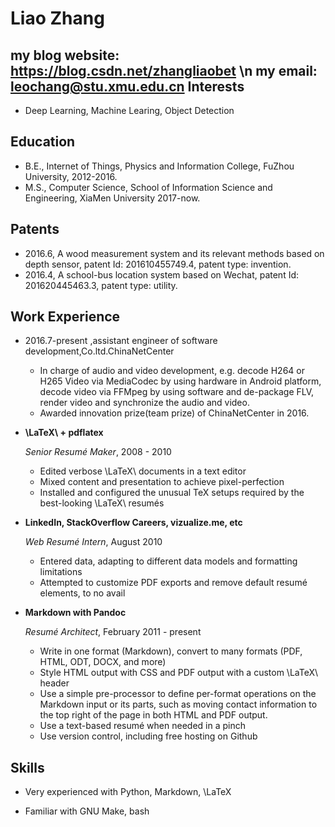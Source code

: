Liao Zhang
===============
my blog website: https://blog.csdn.net/zhangliaobet \n
my email: leochang@stu.xmu.edu.cn
Interests
---------

*   Deep Learning, Machine Learing, Object Detection

Education
---------

*   B.E., Internet of Things, Physics and Information College, FuZhou University, 2012-2016.
*   M.S., Computer Science, School of Information Science and Engineering, XiaMen University 2017-now.

Patents
---------
*   2016.6, A wood measurement system and its relevant methods based on depth sensor, patent Id: 201610455749.4, patent type:     invention.
*   2016.4, A school-bus location system based on Wechat, patent Id: 201620445463.3, patent type: utility.

Work Experience
---------------
*   2016.7-present ,assistant engineer of software development,Co.ltd.ChinaNetCenter 
    -   In charge of audio and video development, e.g. decode H264 or H265 Video
        via MediaCodec by using hardware in Android platform, decode video via
        FFMpeg by using software and de-package FLV, render video and synchronize
         the audio and video. 
    -   Awarded innovation prize(team prize) of ChinaNetCenter in 2016.

*   **\LaTeX\ + pdflatex**

    *Senior Resumé Maker*, 2008 - 2010

    -   Edited verbose \LaTeX\ documents in a text editor
    -   Mixed content and presentation to achieve pixel-perfection
    -   Installed and configured the unusual TeX setups required by the
        best-looking \LaTeX\ resumés

*   **LinkedIn, StackOverflow Careers, vizualize.me, etc**

    *Web Resumé Intern*, August 2010

    -   Entered data, adapting to different data models and formatting
        limitations
    -   Attempted to customize PDF exports and remove default resumé elements,
        to no avail

*   **Markdown with Pandoc**

    *Resumé Architect*, February 2011 - present

    -   Write in one format (Markdown), convert to many formats (PDF, HTML, ODT,
        DOCX, and more)
    -   Style HTML output with CSS and PDF output with a custom \LaTeX\ header
    -   Use a simple pre-processor to define per-format operations on the
        Markdown input or its parts, such as moving contact information to the
        top right of the page in both HTML and PDF output.
    -   Use a text-based resumé when needed in a pinch
    -   Use version control, including free hosting on Github

Skills
------

*   Very experienced with Python, Markdown, \LaTeX

*   Familiar with GNU Make, bash


